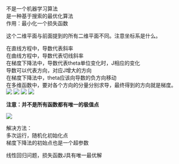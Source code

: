 不是一个机器学习算法  
是一种基于搜索的最优化算法  
作用：最小化一个损失函数  

这个二维平面与前面提到的所有二维平面不同。注意坐标系是什么。  

在直线方程中，导数代表斜率  
在曲线方程中，导数代表切线斜率  
在梯度下降法中，导数代表theta单位变化时，J相应的变化  
导数可以代表方向，对应J增大的方向  
在梯度下降法中，theta应该向导数的负方向移动  
在多维函数中，要对各个方向的分量分别求导，最终得到的方向就是梯度。  
![](http://windmissing.github.io/images/2019/67.png)
![](http://windmissing.github.io/images/2019/68.png)
![](http://windmissing.github.io/images/2019/69.png)
![](http://windmissing.github.io/images/2019/70.png)

**注意：并不是所有函数都有唯一的极值点**

![](http://windmissing.github.io/images/2019/71.png)

解决方法：  
多次运行，随机化初始化点  
梯度下降法的初始点也是一个超参数  

线性回归问题，损失函数J具有唯一最优解
